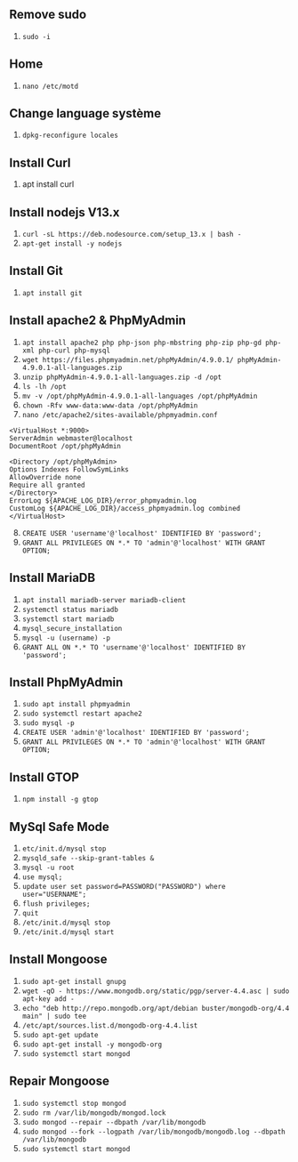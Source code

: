 ## Remove sudo
1. `sudo -i`

## Home
1. `nano /etc/motd`

## Change language système
1. `dpkg-reconfigure locales`

## Install Curl
1. apt install curl

## Install nodejs V13.x
1. `curl -sL https://deb.nodesource.com/setup_13.x | bash -`
2. `apt-get install -y nodejs`

## Install Git
1. `apt install git`

## Install apache2 & PhpMyAdmin
1. `apt install apache2 php php-json php-mbstring php-zip php-gd php-xml php-curl php-mysql`
2. `wget https://files.phpmyadmin.net/phpMyAdmin/4.9.0.1/ phpMyAdmin-4.9.0.1-all-languages.zip`
3. `unzip phpMyAdmin-4.9.0.1-all-languages.zip -d /opt`
4. `ls -lh /opt`
5. `mv -v /opt/phpMyAdmin-4.9.0.1-all-languages /opt/phpMyAdmin`
6. `chown -Rfv www-data:www-data /opt/phpMyAdmin`
7. `nano /etc/apache2/sites-available/phpmyadmin.conf`
```htlm
<VirtualHost *:9000>
ServerAdmin webmaster@localhost
DocumentRoot /opt/phpMyAdmin
 
<Directory /opt/phpMyAdmin>
Options Indexes FollowSymLinks
AllowOverride none
Require all granted
</Directory>
ErrorLog ${APACHE_LOG_DIR}/error_phpmyadmin.log
CustomLog ${APACHE_LOG_DIR}/access_phpmyadmin.log combined
</VirtualHost>
```
8. `CREATE USER 'username'@'localhost' IDENTIFIED BY 'password';`
5. `GRANT ALL PRIVILEGES ON *.* TO 'admin'@'localhost' WITH GRANT OPTION;`

## Install MariaDB
1. `apt install mariadb-server mariadb-client`
2. `systemctl status mariadb`
3. `systemctl start mariadb`
4. `mysql_secure_installation`
5. `mysql -u (username) -p`
6. `GRANT ALL ON *.* TO 'username'@'localhost' IDENTIFIED BY 'password';`

## Install PhpMyAdmin
1. `sudo apt install phpmyadmin`
2. `sudo systemctl restart apache2`
3. `sudo mysql -p`
4. `CREATE USER 'admin'@'localhost' IDENTIFIED BY 'password';`
5. `GRANT ALL PRIVILEGES ON *.* TO 'admin'@'localhost' WITH GRANT OPTION;`

## Install GTOP
1. `npm install -g gtop`

## MySql Safe Mode
1. `etc/init.d/mysql stop`
2. `mysqld_safe --skip-grant-tables &`
3. `mysql -u root`
4. `use mysql;`
5. `update user set password=PASSWORD("PASSWORD") where user="USERNAME";`
6. `flush privileges;`
7. `quit`
8. `/etc/init.d/mysql stop`
9. `/etc/init.d/mysql start`

## Install Mongoose
1. `sudo apt-get install gnupg`
2. `wget -qO - https://www.mongodb.org/static/pgp/server-4.4.asc | sudo apt-key add -`
3. `echo "deb http://repo.mongodb.org/apt/debian buster/mongodb-org/4.4 main" | sudo tee` 
4. `/etc/apt/sources.list.d/mongodb-org-4.4.list`
5. `sudo apt-get update`
6. `sudo apt-get install -y mongodb-org`
7. `sudo systemctl start mongod`

## Repair Mongoose
1. `sudo systemctl stop mongod`
2. `sudo rm /var/lib/mongodb/mongod.lock`
3. `sudo mongod --repair --dbpath /var/lib/mongodb`
4. `sudo mongod --fork --logpath /var/lib/mongodb/mongodb.log --dbpath /var/lib/mongodb`
5. `sudo systemctl start mongod`

